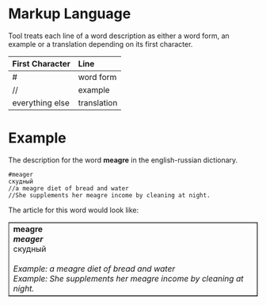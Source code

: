 # Markup Language #

Tool treats each line of a word description as either a word form, an example or a translation depending on its first character.

| First Character | Line |
|:----------------|:-----|
| #               | word form |
| //              | example |
| everything else | translation |

# Example #

The description for the word **meagre** in the english-russian dictionary.

```
#meager
скудный
//a meagre diet of bread and water
//She supplements her meagre income by cleaning at night.
```

The article for this word would look like:

<table border='1'>
<tr><td>
  <b>meagre</b><br/>
  <b><i>meager</i></b><br/>
  скудный<br/>
  <br/>
  <i>Example: a meagre diet of bread and water</i><br/>
  <i>Example: She supplements her meagre income by cleaning at night.</i>
</td></tr>
</table>

